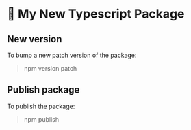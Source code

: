 # :gift: My New Typescript Package
## New version
To bump a new patch version of the package:
> npm version patch

## Publish package
To publish the package:
> npm publish
